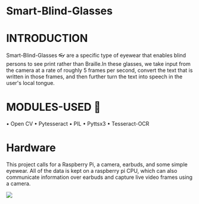 # Smart-Blind-Glasses

# INTRODUCTION
Smart-Blind-Glasses 👓  are a specific type of eyewear that enables blind persons to see print rather than Braille.In these glasses, we take input from the camera at a rate of roughly 5 frames per second, convert the text that is written in those frames, and then further turn the text into speech in the user's local tongue.

# MODULES-USED 🧾
• Open CV
• Pytesseract
• PIL
• Pyttsx3
• Tesseract-OCR

# Hardware
This project calls for a Raspberry Pi, a camera, earbuds, and some simple eyewear. All of the data is kept on a raspberry pi CPU, which can also communicate information over earbuds and capture live video frames using a camera.

   <a href="" target="_blank"> <img src=https://imgur.com/a/ZU81Hyv> </a>